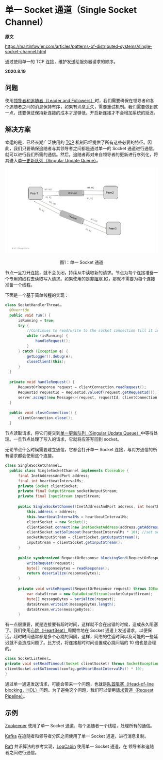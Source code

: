# 单一 Socket 通道（Single Socket Channel）

**原文**

https://martinfowler.com/articles/patterns-of-distributed-systems/single-socket-channel.html

通过使用单一的 TCP 连接，维护发送给服务器请求的顺序。

**2020.8.19**

## 问题

使用[领导者和追随者（Leader and Followers）](leader-and-followers.md)时，我们需要确保在领导者和各个追随者之间的消息保持有序，如果有消息丢失，需要重试机制。我们需要做到这一点，还要保证保持新连接的成本才足够低，开启新连接才不会增加系统的延迟。

## 解决方案

幸运的是，已经长期广泛使用的 [TCP](https://en.wikipedia.org/wiki/Transmission_Control_Protocol) 机制已经提供了所有这些必要的特征。因此，我们只要确保追随者与其领导者之间都是通过单一的 Socket 通道进行通信，就可以进行我们所需的通信。然后，追随者再对来自领导者的更新进行序列化，将其送入[单一更新队列（Singular Update Queue）](singular-update-queue.md)。

![单一 Socket 通道](../image/single-socket-channel.png)
<center>图1：单一 Socket 通道</center>

节点一旦打开连接，就不会关闭，持续从中读取新的请求。节点为每个连接准备一个专用的线程去读取写入请求。如果使用的是[非阻塞 IO](https://en.wikipedia.org/wiki/Non-blocking_I/O_(Java))，那就不需要为每个连接准备一个线程。

下面是一个基于简单线程的实现：

```java
class SocketHandlerThread…
  @Override
  public void run() {
      isRunning = true;
      try {
          //Continues to read/write to the socket connection till it is closed.
          while (isRunning) {
              handleRequest();
          }
      } catch (Exception e) {
          getLogger().debug(e);
          closeClient(this);
      }
  }

  private void handleRequest() {
      RequestOrResponse request = clientConnection.readRequest();
      RequestId requestId = RequestId.valueOf(request.getRequestId());
      server.accept(new Message<>(request, requestId, clientConnection));
  }

  public void closeConnection() {
      clientConnection.close();
  }
```

节点读取请求，将它们提交到[单一更新队列（Singular Update Queue）](singular-update-queue.md)中等待处理。一旦节点处理了写入的请求，它就将应答写回到 socket。

无论节点什么时候需要建立通信，它都会打开单一 Socket 连接，与对方通信的所有请求都会使用这个连接。

```java
class SingleSocketChannel…
  public class SingleSocketChannel implements Closeable {
      final InetAddressAndPort address;
      final int heartbeatIntervalMs;
      private Socket clientSocket;
      private final OutputStream socketOutputStream;
      private final InputStream inputStream;
  
      public SingleSocketChannel(InetAddressAndPort address, int heartbeatIntervalMs) throws IOException {
          this.address = address;
          this.heartbeatIntervalMs = heartbeatIntervalMs;
          clientSocket = new Socket();
          clientSocket.connect(new InetSocketAddress(address.getAddress(), address.getPort()), heartbeatIntervalMs);
          clientSocket.setSoTimeout(heartbeatIntervalMs * 10); //set socket read timeout to be more than heartbeat.
          socketOutputStream = clientSocket.getOutputStream();
          inputStream = clientSocket.getInputStream();
      }
  
      public synchronized RequestOrResponse blockingSend(RequestOrResponse request) throws IOException {
          writeRequest(request);
          byte[] responseBytes = readResponse();
          return deserialize(responseBytes);
      }
  
      private void writeRequest(RequestOrResponse request) throws IOException {
          var dataStream = new DataOutputStream(socketOutputStream);
          byte[] messageBytes = serialize(request);
          dataStream.writeInt(messageBytes.length);
          dataStream.write(messageBytes);
      }
```

有一点很重要，就是连接要有超时时间，这样就不会在出错的时候，造成永久阻塞了。我们使用[心跳（HeartBeat）](heartbeat.md)周期性地在 Socket 通道上发送请求，以便保活。超时时间通常都是多个心跳的间隔，这样，网络的往返时间以及可能的一些延迟就不会造成问题了。比方说，将连接超时时间设置成心跳间隔的 10 倍也是合理的。

```java
class SocketListener…
private void setReadTimeout(Socket clientSocket) throws SocketException {
clientSocket.setSoTimeout(config.getHeartBeatIntervalMs() * 10);
}
```
通过单一通道发送请求，可能会带来一个问题，也就是[队首阻塞（Head-of-line blocking，HOL）](https://en.wikipedia.org/wiki/Head-of-line_blocking)问题。为了避免这个问题，我们可以使用[请求管道（Request Pipeline）](request-pipeline.md)。

## 示例

[Zookeeper](https://zookeeper.apache.org/doc/r3.4.13/zookeeperInternals.html) 使用了单一 Socket 通道，每个追随者一个线程，处理所有的通信。

[Kafka](https://kafka.apache.org/protocol) 在追随者和领导者分区之间使用了单一 Socket 通道，进行消息复制。

[Raft](https://raft.github.io/) 共识算法的参考实现，[LogCabin](https://github.com/logcabin/logcabin) 使用单一 Socket 通道，在 领导者和追随者之间进行通信。


